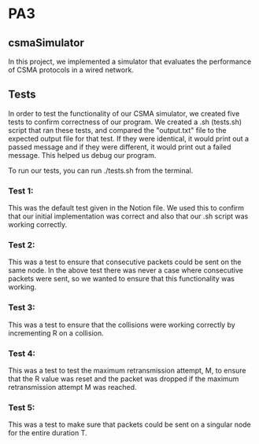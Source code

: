 # PA3

## csmaSimulator
In this project, we implemented a simulator that evaluates the performance of CSMA protocols in a wired network.

## Tests

In order to test the functionality of our CSMA simulator, we created five tests to confirm correctness of our program. We created a .sh (tests.sh) script that ran these tests, and compared the "output.txt" file to the expected output file for that test. If they were identical, it would print out a passed message and if they were different, it would print out a failed message. This helped us debug our program.

To run our tests, you can run ./tests.sh from the terminal.

### Test 1:
This was the default test given in the Notion file. We used this to confirm that our initial implementation was correct and also that our .sh script was working correctly.

### Test 2:
This was a test to ensure that consecutive packets could be sent on the same node. In the above test there was never a case where consecutive packets were sent, so we wanted to ensure that this functionality was working.

### Test 3:
This was a test to ensure that the collisions were working correctly by incrementing R on a collision.

### Test 4:
This was a test to test the maximum retransmission attempt, M, to ensure that the R value was reset and the packet was dropped if the maximum retransmission attempt M was reached.

### Test 5:
This was a test to make sure that packets could be sent on a singular node for the entire duration T.